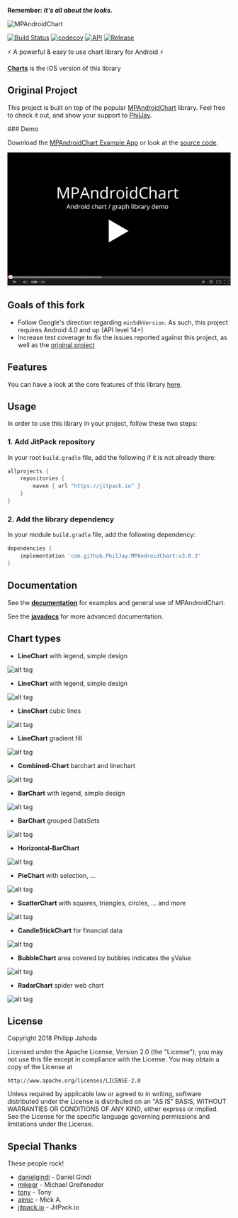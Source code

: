 **Remember: _It's all about the looks._**

![MPAndroidChart](https://raw.github.com/MGaetan89/MPChart/master/design/feature_graphic_smaller.png)

[![Build Status](https://travis-ci.org/MGaetan89/MPAndroidChart.svg?branch=master)](https://travis-ci.org/MGaetan89/MPAndroidChart)
[![codecov](https://codecov.io/gh/MGaetan89/MPAndroidChart/branch/master/graph/badge.svg)](https://codecov.io/gh/MGaetan89/MPAndroidChart)
[![API](https://img.shields.io/badge/API-14%2B-brightgreen.svg?style=flat)](https://android-arsenal.com/api?level=14)
[![Release](https://img.shields.io/github/release/PhilJay/MPAndroidChart.svg?style=flat)](https://jitpack.io/#PhilJay/MPAndroidChart)

:zap: A powerful & easy to use chart library for Android :zap:

[**Charts**](https://github.com/danielgindi/Charts) is the iOS version of this library

## Original Project

This project is built on top of the popular [MPAndroidChart](https://github.com/PhilJay/MPAndroidChart) library. Feel free to check it out, and show your support to [PhilJay](https://github.com/PhilJay).

### Demo

Download the [MPAndroidChart Example App](https://play.google.com/store/apps/details?id=com.xxmassdeveloper.mpchartexample) or look at the [source code](https://github.com/PhilJay/MPAndroidChart/tree/master/MPChartExample).

[![ScreenShot](https://github.com/PhilJay/MPAndroidChart/blob/master/design/video_thumbnail.png)](https://www.youtube.com/watch?v=ufaK_Hd6BpI)

## Goals of this fork

- Follow Google's direction regarding `minSdkVersion`. As such, this project requires Android 4.0 and up (API level 14+)
- Increase test coverage to fix the issues reported against this project, as well as the [original project](https://github.com/PhilJay/MPAndroidChart)

## Features

You can have a look at the core features of this library [here](https://github.com/PhilJay/MPAndroidChart/wiki/Core-Features).

## Usage

In order to use this library in your project, follow these two steps:

### 1. Add JitPack repository

In your root `build.gradle` file, add the following if it is not already there:

```gradle
allprojects {
	repositories {
		maven { url "https://jitpack.io" }
	}
}
```

### 2. Add the library dependency

In your module `build.gradle` file, add the following dependency:

```gradle
dependencies {
	implementation 'com.github.PhilJay:MPAndroidChart:v3.0.3'
}
```

## Documentation

See the [**documentation**](https://github.com/PhilJay/MPAndroidChart/wiki) for examples and general use of MPAndroidChart.

See the [**javadocs**](https://jitpack.io/com/github/PhilJay/MPAndroidChart/v3.0.3/javadoc/) for more advanced documentation.

## Chart types

 - **LineChart** with legend, simple design

![alt tag](https://raw.github.com/PhilJay/MPChart/master/screenshots/simpledesign_linechart4.png)

 - **LineChart** with legend, simple design

![alt tag](https://raw.github.com/PhilJay/MPChart/master/screenshots/simpledesign_linechart3.png)

 - **LineChart** cubic lines

![alt tag](https://raw.github.com/PhilJay/MPChart/master/screenshots/cubiclinechart.png)

 - **LineChart** gradient fill

![alt tag](https://raw.github.com/PhilJay/MPAndroidChart/master/screenshots/line_chart_gradient.png)

 - **Combined-Chart** barchart and linechart

![alt tag](https://raw.github.com/PhilJay/MPChart/master/screenshots/combined_chart.png)

 - **BarChart** with legend, simple design

![alt tag](https://raw.github.com/PhilJay/MPChart/master/screenshots/simpledesign_barchart3.png)

 - **BarChart** grouped DataSets

![alt tag](https://raw.github.com/PhilJay/MPChart/master/screenshots/groupedbarchart.png)

 - **Horizontal-BarChart**

![alt tag](https://raw.github.com/PhilJay/MPChart/master/screenshots/horizontal_barchart.png)

 - **PieChart** with selection, ...

![alt tag](https://raw.github.com/PhilJay/MPAndroidChart/master/screenshots/simpledesign_piechart1.png)

 - **ScatterChart** with squares, triangles, circles, ... and more

![alt tag](https://raw.github.com/PhilJay/MPAndroidChart/master/screenshots/scatterchart.png)

 - **CandleStickChart** for financial data

![alt tag](https://raw.github.com/PhilJay/MPAndroidChart/master/screenshots/candlestickchart.png)

 - **BubbleChart** area covered by bubbles indicates the yValue

![alt tag](https://raw.github.com/PhilJay/MPAndroidChart/master/screenshots/bubblechart.png)

 - **RadarChart** spider web chart

![alt tag](https://raw.github.com/PhilJay/MPAndroidChart/master/screenshots/radarchart.png)

## License

Copyright 2018 Philipp Jahoda

Licensed under the Apache License, Version 2.0 (the "License");
you may not use this file except in compliance with the License.
You may obtain a copy of the License at

    http://www.apache.org/licenses/LICENSE-2.0

Unless required by applicable law or agreed to in writing, software
distributed under the License is distributed on an "AS IS" BASIS,
WITHOUT WARRANTIES OR CONDITIONS OF ANY KIND, either express or implied.
See the License for the specific language governing permissions and
limitations under the License.

## Special Thanks

These people rock!

- [danielgindi](https://github.com/danielgindi) - Daniel Gindi
- [mikegr](https://github.com/mikegr) - Michael Greifeneder
- [tony](https://github.com/tonypatino-monoclesociety) - Tony
- [almic](https://github.com/almic) - Mick A.
- [jitpack.io](https://github.com/jitpack-io) - JitPack.io
